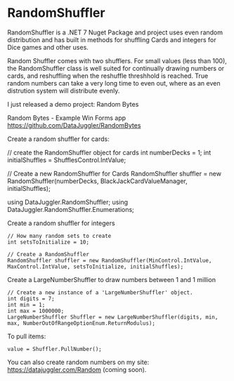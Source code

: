 # RandomShuffler
RandomShuffler is a .NET 7 Nuget Package and project uses even random distribution and has built in methods for shuffling Cards and integers for Dice games and other uses.

Random Shuffler comes with two shufflers. For small values (less than 100), the RandomShuffler class is well suited for continually drawing numbers or cards, and reshuffling when the reshuffle threshhold is reached. True random numbers can take a very long time to even out, where as an even distrution system will distribute evenly.

I just released a demo project: Random Bytes

Random Bytes - Example Win Forms app
https://github.com/DataJuggler/RandomBytes 

Create a random shuffler for cards:

  // create the RandomShuffler object for cards
  int numberDecks = 1;
  int initialShuffles = ShufflesControl.IntValue;
  
  // Create a new RandomShuffler for Cards
  RandomShuffler shuffler = new RandomShuffler(numberDecks, BlackJackCardValueManager, initialShuffles);

using DataJuggler.RandomShuffler;
using DataJuggler.RandomShuffler.Enumerations;

Create a random shuffler for integers

    // How many random sets to create
    int setsToInitialize = 10;

    // Create a RandomShuffler
    RandomShuffler shuffler = new RandomShuffler(MinControl.IntValue, MaxControl.IntValue, setsToInitialize, initialShuffles);
    

    
Create a LargeNumberShuffler to draw numbers between 1 and 1 million


    // Create a new instance of a 'LargeNumberShuffler' object.
    int digits = 7;
    int min = 1;
    int max = 1000000;
    LargeNumberShuffler Shuffler = new LargeNumberShuffler(digits, min, max, NumberOutOfRangeOptionEnum.ReturnModulus);

To pull items:

    value = Shuffler.PullNumber();
    
You can also create random numbers on my site: https://datajuggler.com/Random (coming soon).
